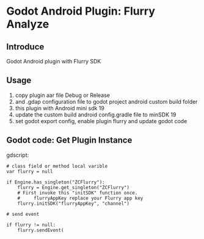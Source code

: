 # Godot Android Plugin: Flurry Analyze

## Introduce

Godot Android plugin with Flurry SDK

## Usage

1. copy plugin aar file Debug or Release
1. and .gdap configuration file to godot project android custom build folder
1. this plugin with Android mini sdk 19
1. update the custom build android config.gradle file to minSDK 19
1. set godot export config, enable plugin flurry and update godot code

## Godot code: Get Plugin Instance

gdscript:

````gdscript
# class field or method local varible
var flurry = null

if Engine.has_singleton("ZCFlurry"):
    flurry = Engine.get_singleton("ZCFlurry")
    # First invoke this "initSDK" function once.
    #     flurryAppKey replace your Flurry app key
    flurry.initSDK("flurryAppKey", "channel")

# send event

if flurry != null:
    flurry.sendEvent(
````